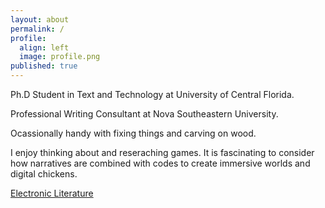 ```yaml
---
layout: about
permalink: /
profile:
  align: left
  image: profile.png
published: true
---
```


Ph.D Student in Text and Technology at University of Central Florida.

Professional Writing Consultant at Nova Southeastern University.

Ocassionally handy with fixing things and carving on wood.

I enjoy thinking about and reseraching games. It is fascinating to consider how narratives are combined with codes to create immersive worlds and digital chickens.

[Electronic Literature](https://raf4176.wixsite.com/website)
